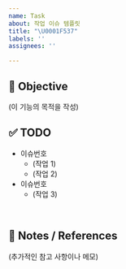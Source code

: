 ```yaml
---
name: Task
about: 작업 이슈 템플릿
title: "\U0001F537"
labels: ''
assignees: ''

---
```


## 🎯 Objective
(이 기능의 목적을 작성)
<br/>

## ✅ TODO
- 이슈번호
  - (작업 1)
  - (작업 2)
- 이슈번호
  - (작업 3)
<br/>

## 📝 Notes / References
(추가적인 참고 사항이나 메모)
